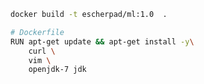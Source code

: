 
```bash
docker build -t escherpad/ml:1.0  .
```

```bash
# Dockerfile
RUN apt-get update && apt-get install -y\
    curl \
    vim \
    openjdk-7 jdk
```
